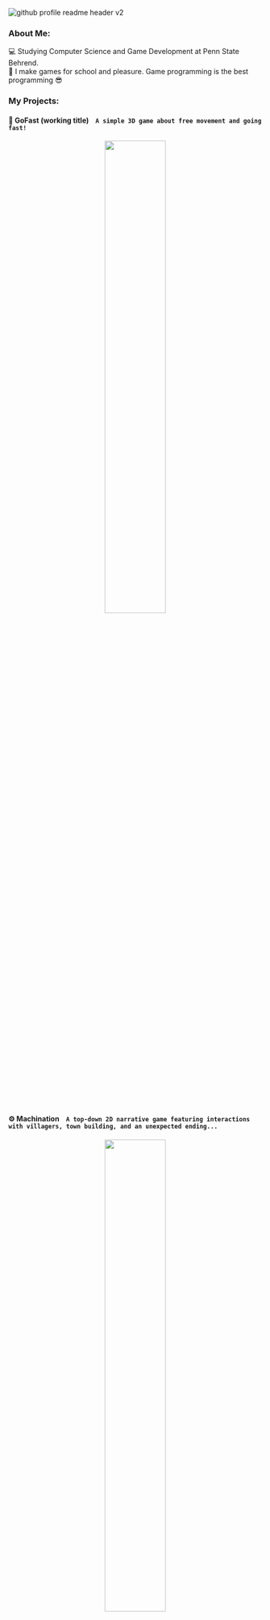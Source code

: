 ![github profile readme header v2](https://user-images.githubusercontent.com/80341037/153534846-d16c6db7-7c50-47e6-85fd-7dad643c9723.png)
<!-- ![github profile readme header](https://user-images.githubusercontent.com/80341037/153534787-f9773b23-61cf-401a-9c1b-bae7c90e48ba.png) -->

<!-- <h1 align = "center"> Hi, I'm Colin. </h1> -->

### About Me:
:computer: Studying Computer Science and Game Development at Penn State Behrend. <br>
:space_invader: I make games for school and pleasure. Game programming is the best programming :sunglasses: <br>


### My Projects:

#### 🚀 GoFast (working title) &nbsp;&nbsp; ``` A simple 3D game about free movement and going fast! ```

<div align="center">
  <img src="" width="49%">
</div>


#### ⚙️ Machination &nbsp;&nbsp; ``` A top-down 2D narrative game featuring interactions with villagers, town building, and an unexpected ending... ```

<div align="center">
  <img src="" width="49%">
</div>


#### 📀 Token! &nbsp;&nbsp; ``` A 2D sidescrolling platformer with a twist: Every jump costs a token! ```

<div align="center">
  <img src="https://user-images.githubusercontent.com/80341037/153512028-8a246f09-006a-4502-8784-21e23f3ebb27.gif" width="49%">
  <img src="https://user-images.githubusercontent.com/80341037/153533791-c9d89bb4-b446-49a7-8e66-b6901f166d28.gif" width="49%"/>
</div>
  
<!-- ![token_l1_demo03](https://user-images.githubusercontent.com/80341037/153512028-8a246f09-006a-4502-8784-21e23f3ebb27.gif)
![token_l2_demo1](https://user-images.githubusercontent.com/80341037/153533791-c9d89bb4-b446-49a7-8e66-b6901f166d28.gif) -->


